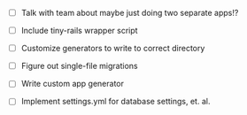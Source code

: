 - [ ] Talk with team about maybe just doing two separate apps!?

- [ ] Include tiny-rails wrapper script
- [ ] Customize generators to write to correct directory
- [ ] Figure out single-file migrations
- [ ] Write custom app generator
- [ ] Implement settings.yml for database settings, et. al.
